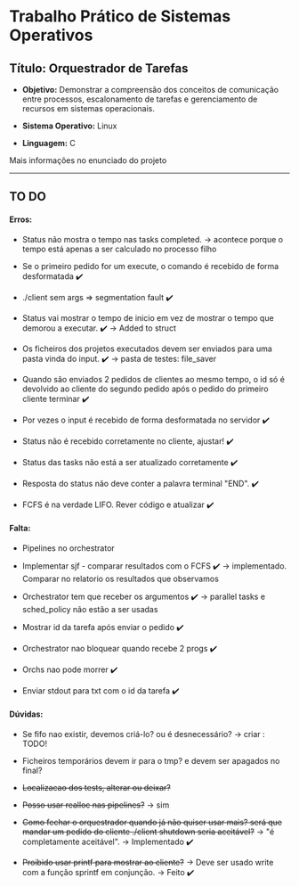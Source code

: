 # **Trabalho Prático de Sistemas Operativos** 

## **Título:** Orquestrador de Tarefas 

* **Objetivo:** Demonstrar a compreensão dos conceitos de comunicação entre processos, escalonamento de tarefas e gerenciamento de recursos em sistemas operacionais.

* **Sistema Operativo:** Linux 
* **Linguagem:** C



Mais informações no enunciado do projeto

--------------------------------------------------------------------------------------------------------------------------------------------


## **TO DO**

#### Erros:

* Status não mostra o tempo nas tasks completed. -> acontece porque o tempo está apenas a ser calculado no processo filho
* Se o primeiro pedido for um execute, o comando é recebido de forma desformatada ✔️

* ./client sem args => segmentation fault ✔️
* Status vai mostrar o tempo de inicio em vez de mostrar o tempo que demorou a executar.  ✔️ -> Added to struct
* Os ficheiros dos projetos executados devem ser enviados para uma pasta vinda do input. ✔️ -> pasta de testes: file_saver
* Quando são enviados 2 pedidos de clientes ao mesmo tempo, o id só é devolvido ao cliente do segundo pedido após o pedido do primeiro cliente terminar ✔️
* Por vezes o input é recebido de forma desformatada no servidor ✔️
* Status não é recebido corretamente no cliente, ajustar! ✔️
* Status das tasks não está a ser atualizado corretamente ✔️
* Resposta do status não deve conter a palavra terminal "END". ✔️
* FCFS é na verdade LIFO. Rever código e atualizar ✔️


#### Falta:

* Pipelines no orchestrator

* Implementar sjf - comparar resultados com o FCFS ✔️ -> implementado. Comparar no relatorio os resultados que observamos
* Orchestrator tem que receber os argumentos ✔️ -> parallel tasks e sched_policy não estão a ser usadas
* Mostrar id da tarefa após enviar o pedido ✔️
* Orchestrator nao bloquear quando recebe 2 progs ✔️
* Orchs nao pode morrer ✔️
* Enviar stdout para txt com o id da tarefa ✔️


#### Dúvidas:
* Se fifo nao existir, devemos criá-lo? ou é desnecessário? -> criar : TODO!
* Ficheiros temporários devem ir para o tmp? e devem ser apagados no final?

* <s>Localizacao dos tests, alterar ou deixar?</s>
* <s>Posso usar realloc nas pipelines?</s> -> sim
* <s>Como fechar o orquestrador quando já não quiser usar mais? será que mandar um pedido do cliente ./client shutdown seria aceitável?</s> -> "é completamente aceitável". -> Implementado ✔️
* <s>Proibido usar printf para mostrar ao cliente?</s> -> Deve ser usado write com a função sprintf em conjunção. -> Feito ✔️
